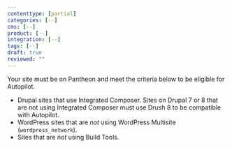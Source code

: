 ```yaml
---
contenttype: [partial]
categories: [--]
cms: [--]
product: [--]
integration: [--]
tags: [--]
draft: true
reviewed: ""
---
```

Your site must be on Pantheon and meet the criteria below to be eligible for Autopilot. 

  - Drupal sites that use Integrated Composer. Sites on Drupal 7 or 8 that are not using Integrated Composer must use Drush 8 to be compatible with Autopilot.
  - WordPress sites that are *not* using WordPress Multisite (`wordpress_network`).
  - Sites that are *not* using Build Tools.
